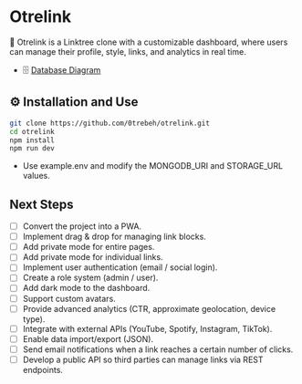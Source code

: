# Otrelink

🔗 Otrelink is a Linktree clone with a customizable dashboard, where users can manage their profile, style, links, and analytics in real time.

- 🗄️ [Database Diagram](https://dbdiagram.io/d/656e2b4256d8064ca05dddcc)


## ⚙️ Installation and Use
```bash
git clone https://github.com/0trebeh/otrelink.git
cd otrelink
npm install
npm run dev
```

* Use example.env and modify the MONGODB_URI and STORAGE_URL values.

## **Next Steps**
- [ ] Convert the project into a PWA.  
- [ ] Implement drag & drop for managing link blocks.  
- [ ] Add private mode for entire pages.  
- [ ] Add private mode for individual links.  
- [ ] Implement user authentication (email / social login).  
- [ ] Create a role system (admin / user).  
- [ ] Add dark mode to the dashboard.  
- [ ] Support custom avatars.  
- [ ] Provide advanced analytics (CTR, approximate geolocation, device type).  
- [ ] Integrate with external APIs (YouTube, Spotify, Instagram, TikTok).  
- [ ] Enable data import/export (JSON).  
- [ ] Send email notifications when a link reaches a certain number of clicks.  
- [ ] Develop a public API so third parties can manage links via REST endpoints.

